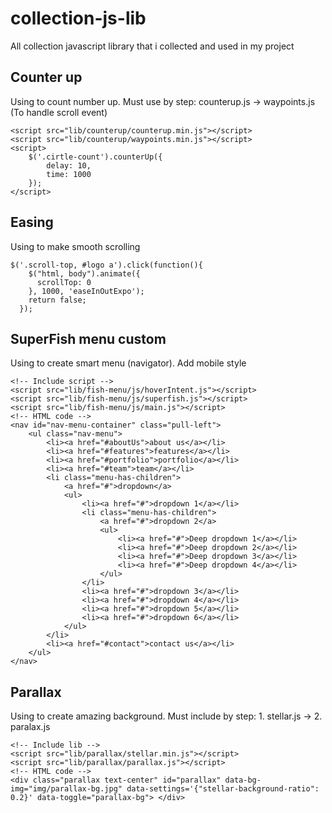 # collection-js-lib
All collection javascript library that i collected and used in my project
## Counter up
Using to count number up.
Must use by step: counterup.js -> waypoints.js (To handle scroll event)
```
<script src="lib/counterup/counterup.min.js"></script>
<script src="lib/counterup/waypoints.min.js"></script>
<script>
    $('.cirtle-count').counterUp({
        delay: 10,
        time: 1000
    });      
</script>
```
## Easing
Using to make smooth scrolling
```
$('.scroll-top, #logo a').click(function(){
    $("html, body").animate({
      scrollTop: 0
    }, 1000, 'easeInOutExpo');
    return false;
  });
```
## SuperFish menu custom
Using to create smart menu (navigator). Add mobile style
```
<!-- Include script -->
<script src="lib/fish-menu/js/hoverIntent.js"></script>
<script src="lib/fish-menu/js/superfish.js"></script>
<script src="lib/fish-menu/js/main.js"></script>
<!-- HTML code -->
<nav id="nav-menu-container" class="pull-left">
    <ul class="nav-menu">
        <li><a href="#aboutUs">about us</a></li>
        <li><a href="#features">features</a></li>
        <li><a href="#portfolio">portfolio</a></li>
        <li><a href="#team">team</a></li>
        <li class="menu-has-children">
            <a href="#">dropdown</a>
            <ul>
                <li><a href="#">dropdown 1</a></li>
                <li class="menu-has-children">
                    <a href="#">dropdown 2</a>
                    <ul>
                        <li><a href="#">Deep dropdown 1</a></li>
                        <li><a href="#">Deep dropdown 2</a></li>
                        <li><a href="#">Deep dropdown 3</a></li>
                        <li><a href="#">Deep dropdown 4</a></li>
                    </ul>
                </li>
                <li><a href="#">dropdown 3</a></li>
                <li><a href="#">dropdown 4</a></li>
                <li><a href="#">dropdown 5</a></li>
                <li><a href="#">dropdown 6</a></li>
            </ul>
        </li>
        <li><a href="#contact">contact us</a></li>
    </ul>
</nav>
```
## Parallax
Using to create amazing background. Must include by step: 1. stellar.js -> 2. paralax.js
```
<!-- Include lib -->
<script src="lib/parallax/stellar.min.js"></script>
<script src="lib/parallax/parallax.js"></script>
<!-- HTML code -->
<div class="parallax text-center" id="parallax" data-bg-img="img/parallax-bg.jpg" data-settings='{"stellar-background-ratio": 0.2}' data-toggle="parallax-bg"> </div>
```
